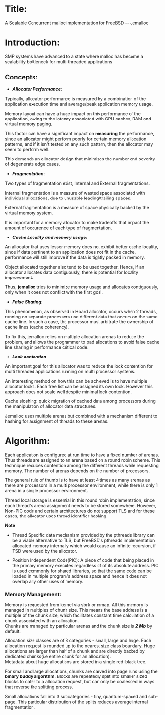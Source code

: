 # Title:

A Scalable Concurrent malloc implementation for FreeBSD -- Jemalloc

# Introduction:

SMP systems have advanced to a state where malloc has become a scalability bottleneck for multi-threaded applications

## Concepts:

* ***Allocator Performance***: <br/>

Typically, allocator performance is measured by a combination of the application execution time and average/peak application memory usage.<br/>

Memory layout can have a huge impact on this performance of the application, owing to the latency associated with CPU caches, RAM and virtual memory paging. <br/>

This factor can have a significant impact on **measuring** the performance, since an allocator might perform poorly for certain memory allocation patterns, and if it isn't tested on any such pattern, then the allocator may seem to perform well. <br/>

This demands an allocator design that minimizes the number and severity of degenerate edge cases.<br/>

* ***Fragmentation***: <br/>

Two types of fragmentation exist, Internal and External fragmentations. <br/>

Internal fragmentation is a measure of wasted space associated with individual allocations, due to unusable leading/trailing spaces. <br/>

External fragmentation is a measure of space physically backed by the virtual memory system. <br/>

It is important for a memory allocator to make tradeoffs that impact the amount of occurence of each type of fragmentation. <br/>

* ***Cache Locality and memory usage***: <br/>

An allocator that uses lesser memory does not exhibit better cache locality, since if data pertinent to an application does not fit in the cache, performance will still improve if the data is tightly packed in memory. <br/>

Object allocated together also tend to be used together. Hence, if an allocator allocates data contiguously, there is potential for locality improvement. <br/>

Thus, **jemalloc** tries to minimize memory usage and allocates contiguously, only when it does not conflict with the first goal. <br/>

* ***False Sharing***: <br/>

This phenomenon, as observed in Hoard allocator, occurs when 2 threads, running on separate processors use different data that occurs on the same cache line. In such a case, the processor must arbitrate the ownership of cache lines (cache coherency). <br/>

To fix this, jemalloc relies on multiple allocation arenas to reduce the problem, and allows the programmer to pad allocations to avoid false cache line sharing in performance critical code. <br/>

* ***Lock contention*** <br/>

An important goal for this allocator was to reduce the lock contention for multi threaded applications running on multi processor systems. <br/>

An interesting method on how this can be achieved is to have multiple allocator locks. Each free list can be assigned its own lock. However this approach does not scale well despite minimal lock contention. <br/>

Cache sloshing: quick migration of cached data among processors during the manipulation of allocator data structures. <br/>

Jemalloc uses multiple arenas but combined with a mechanism different to hashing for assignment of threads to these arenas. <br/>

# Algorithm:

Each application is configured at run time to have a fixed number of arenas. Thus threads are assigned to an arena based on a round robin scheme. This technique reduces contention among the different threads while requesting memory. The number of arenas depends on the number of processors. <br/>

The general rule of thumb is to have at least 4 times as many arenas as there are processors in a multi processor environment, while there is only 1 arena in a single processor environment. <br/>

Thread local storage is essential in this round robin implementation, since each thread's arena assignment needs to be stored somewhere. However, Non-PIC code and certain architectures do not support TLS and for these cases, the allocator uses thread identifier hashing.

**Note**
 * Thread Specific data mechanism provided by the pthreads library can be a viable alternative to TLS, but FreeBSD's pthreads implementation allocated memory internally which would cause an infinite recursion, if TSD were used by the allocator.

 * Position Independent Code(PIC): A piece of code that being placed in the primary memory executes regardless of of its absolute address. PIC is used commonly for shared libraries, so that the same code can be loaded in multiple program's address space and hence it does not overlap any other uses of memory.

### Memory Management:

Memory is requested from kernel via sbrk or mmap. All this memory is managed in multiples of chunk size. This means the base address is a multiple of the chunk size, which facilitates constant time calculation of a chunk associated with an allocation.<br/>
Chunks are managed by particular arenas and the chunk size is ***2 Mb*** by default.<br/>

Allocation size classes are of 3 categories - small, large and huge. Each allocation request is rounded up to the nearest size class boundary. Huge allocations are larger than half of a chunk and are directly backed by dedicated chunks(i.e entire chunk for an allocation).<br/>
Metadata about huge allocations are stored in a single red-black tree.<br/>

For small and large allocations, chunks are carved into page runs using the **binary buddy algorithm**. Blocks are repeatedly split into smaller sized blocks to cater to a allocation request, but can only be coalesced in ways that reverse the splitting process.

Small allocations fall into 3 subcategories - tiny, quantum-spaced and sub-page. This particular distribution of the splits reduces average internal fragmentation.
